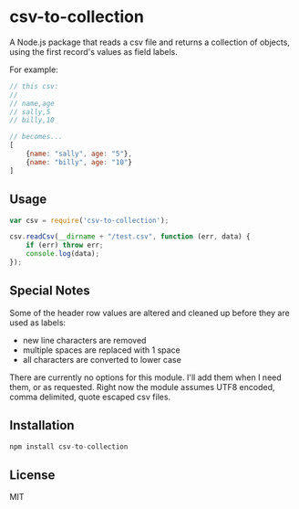 # csv-to-collection

A Node.js package that reads a csv file and returns a collection of objects, using the first record's values as field labels.

For example:

```js
// this csv:
//
// name,age
// sally,5
// billy,10

// becomes...
[
	{name: "sally", age: "5"},
	{name: "billy", age: "10"}
]
```



## Usage

```js
var csv = require('csv-to-collection');

csv.readCsv(__dirname + "/test.csv", function (err, data) {
	if (err) throw err;
	console.log(data);
});

```



## Special Notes

Some of the header row values are altered and cleaned up before they are used as labels:

- new line characters are removed
- multiple spaces are replaced with 1 space
- all characters are converted to lower case

There are currently no options for this module. 
I'll add them when I need them, or as requested. 
Right now the module assumes UTF8 encoded, comma delimited, quote escaped csv files.



## Installation

```js
npm install csv-to-collection
```



## License 

MIT
